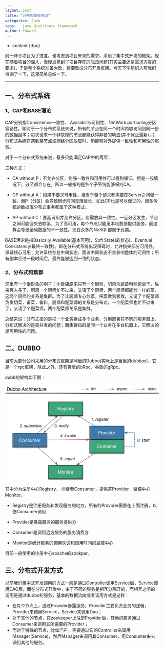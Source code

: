 ```yaml
---
layout: post
title: "分布式框架培训"
categories: Java
tags:	java distribute framework
author: Edward
---
```


* content
{:toc}

前一阵子项目为了进度，也考虑到项目未来的需求，采用了集中式开发的框架。现在随着项目的深入，慢慢发觉到了项目存在的瓶颈问题(其实主要还是需求方提的要求)，于是整个系统准备大改，将要改成分布开发框架。今天下午组织人帮我们培训了一下，这里简单总结一下。

--------------------

## 一、分布式系统

### 1、CAP和BASE理论

CAP分别指Consistence一致性、 Availability可用性、NetWork partioning分区容错性。即对于一个分布式系统来说，所有的节点在同一个时间内够访问到同一份的数据副本；每次请求一个非故障的节点都能获得非错的响应(并不保证最新)，；分布式系统在遇到某节点或网络分区故障时，仍能够对外提供一致性和可用性的服务。

对于一个分布式系统来说，最多只能满足CAP中的两项：

三种方式：

- CA without P：不允许分区，则强一致性和可用性可以得到保证。但是一般情况下，分区都会存在，所以一般指的是各个子系统能够保持CA。

- CP without A：如果不要求可用性，相当于每个请求都需要在Server之间强一致，而P（分区）会导致同步时间无限延长，如此CP也是可以保证的。很多传统的数据库分布式事务都属于这种模式。

- AP wihtout C：要高可用并允许分区，则需放弃一致性。一旦分区发生，节点之间可能会失去联系，为了高可用，每个节点只能用本地数据提供服务，而这样会导致全局数据的不一致性。现在众多的NoSQL都属于此类。

BASE理论是指Basically Available(基本可用)、Soft State(软状态)、Eventual Consistency(最终一致性)。即在分布式系统出现障碍时，允许损失部分可用性，保证核心可用；允许系统存在中间状态，而该中间状态不会影响整体的可用性；所有副本经过一段时间后，最终能够达到一致的状态。

### 2、分布式和集群

这里有一个很形象的例子：小饭店原来只有一个厨师，切菜洗菜备料炒菜全干。后来客人多了，厨房一个厨师忙不过来，又请了个厨师，两个厨师都能炒一样的菜，这两个厨师的关系是集群。为了让厨师专心炒菜，把菜做到极致，又请了个配菜师负责切菜，备菜，备料，厨师和配菜师的关系是分布式，一个配菜师也忙不过来了，又请了个配菜师，两个配菜师关系是集群。

总结来说：分布式指的是把一个业务拆成多个业务，分别部署在不同的服务器上，分布式解决的是高并发的问题；而集群指的是同一个业务在多台机器上，它解决的是可用性的问题。

## 二、DUBBO

目前大部分公司采用的分布式框架是阿里的Dubbo(实际上是当当的dubbox)，它是一个rpc框架，除此之外，还有百度的bRpc，谷歌的gRpc。

dubb的架构如下图：

![Dubbo 架构](https://raw.githubusercontent.com/isEdwardTang/Blog/gh-pages/images/dubbo-architecture.png)

其中分为注册中心Registry， 消费者Consumer，提供这Provider，监控中心Monitor。

- Registry是注册服务和发现服务的地方，所有的Provider需要在上面注册，以便Consumer调用

- Provider是暴露服务的服务提供方

- Consumer是调用远方服务的服务消费方

- Monitor是统计服务的调用次调和调用时间的监控中心

目前一般使用的注册中心apache的zookper。

## 三、分布式开发方式

以前我们集中式开发调用的方式一般是通过Controller调用Service层，Service调用DAO层，而在分布式开发中，由于不同的服务是相互分隔开的，而相互之间的调用是通过dubbo的服务，基本的数据流向或者调用方式是这样：
- 在每个节点上，通过Provider暴露服务，Provider主要负责业务的逻辑，Provider来调用Service，Service来调用Dao；
- 对于其他的节点，在zookeeper上注册Provider后，其他的服务通过Consumer来调用其所需要的Provider；
- 而对于特殊的节点，比如门户，需要通过它的Controller来调用Manager(Service)，然后Manager来调用其Consumer，用Consumer来去调用其他的服务。